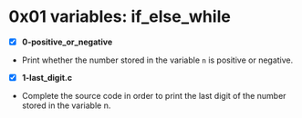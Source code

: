 # 0x01 variables: if_else_while

-[x] **0-positive_or_negative**
- Print whether the number stored in the variable `n` is positive or negative.

-[x] **1-last_digit.c**
- Complete the source code in order to print the last digit of the number stored in the variable n.

 